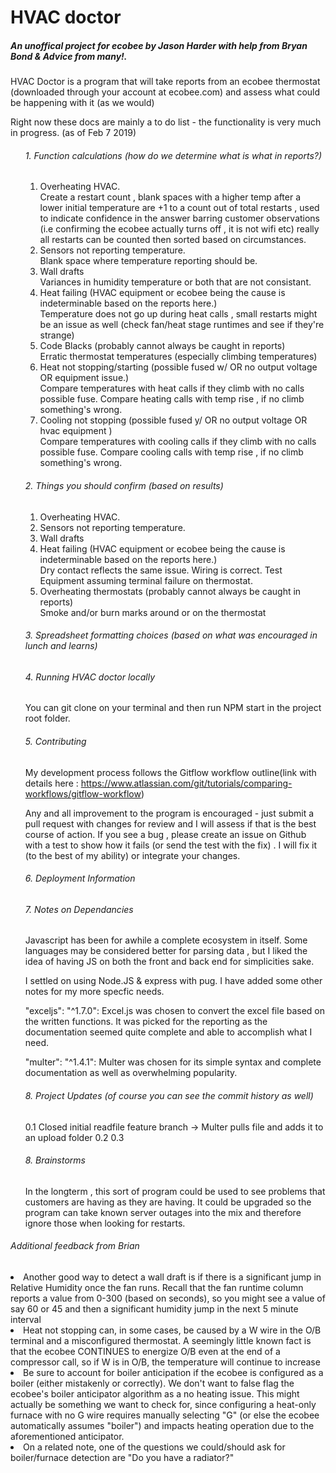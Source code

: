 <h1>HVAC doctor</h1>

<H5>An unoffical project for ecobee by Jason Harder with help from Bryan Bond & Advice from many!. </h6> 

HVAC Doctor is a program that will take reports from an ecobee thermostat (downloaded through your account at ecobee.com) and assess what could be happening with it (as we would)

Right now these docs are mainly a to do list - the functionality is very much in progress. (as of Feb 7 2019)

<ol>
  <h6>1. Function calculations (how do we determine what is what in reports?) </h6>
    <ol>
      <li>Overheating HVAC. </li>
        Create a restart count , blank spaces with a higher temp after a lower initial temperature are +1 to a count out of total restarts , used to indicate confidence in the answer barring customer observations (i.e confirming the ecobee actually turns off , it is not wifi etc) really all restarts can be counted then sorted based on circumstances.
      <li>Sensors not reporting temperature. </li>
Blank space where temperature reporting should be. 
      <li>Wall drafts </li> 
      Variances in humidity temperature or both that are not consistant.
      <li>Heat failing (HVAC equipment or ecobee being the cause is indeterminable based on the reports here.) </li>
Temperature does not go up during heat calls , small restarts might be an issue as well (check fan/heat stage runtimes and see if they're strange)
      <li>Code Blacks (probably cannot always be caught in reports) </li> 
Erratic thermostat temperatures (especially climbing temperatures) 
      <li>Heat not stopping/starting (possible fused w/ OR no output voltage OR equipment issue.) </li> 
Compare temperatures with heat calls if they climb with no calls possible fuse.
Compare heating calls with temp rise , if no climb something's wrong.       
<li>Cooling not stopping (possible fused y/ OR no output voltage OR hvac equipment ) </li> 
Compare temperatures with cooling calls if they climb with no calls possible fuse.
Compare cooling calls with temp rise , if no climb something's wrong.

</ol>
   <h6>2. Things you should confirm (based on results) </h6>
 <ol>
      <li>Overheating HVAC. </li>
      
<li>Sensors not reporting temperature. </li>

  <li>Wall drafts </li> 
        
  <li>Heat failing (HVAC equipment or ecobee being the cause is indeterminable based on the reports here.) </li>
       Dry contact reflects the same issue.
       Wiring is correct.
       Test Equipment assuming terminal failure on thermostat.
   <li>Overheating thermostats (probably cannot always be caught in reports) </li> 
       Smoke and/or burn marks around or on the thermostat
      
</ol>
   <h6>3. Spreadsheet formatting choices (based on what was encouraged in lunch and learns) </h6> 
   
   <h6>4. Running HVAC doctor locally </h6>
You can git clone on your terminal and then run NPM start in the project root folder.    
   
   <h6>5. Contributing </h6> 

My development process follows the Gitflow workflow outline(link with details here : https://www.atlassian.com/git/tutorials/comparing-workflows/gitflow-workflow) 

Any and all improvement to the program is encouraged - just submit a pull request with changes for review and I will assess if that is the best course of action. If you see a bug , please create an issue on Github with a test to show how it fails (or send the test with the fix) . I will fix it (to the best of my ability) or integrate your changes.
    
   <h6>6. Deployment Information </h6>  

   <h6>7. Notes on Dependancies </h6>

Javascript has been for awhile a complete ecosystem in itself. Some languages may be considered better for parsing data , but I liked the idea of having JS on both the front and back end for simplicities sake.

I settled on using Node.JS & express with pug. I have added some other notes for my more specfic needs. 

 "exceljs": "^1.7.0": Excel.js was chosen to convert the excel file based on the written functions. It was picked for the reporting as the documentation seemed quite complete and able to accomplish what I need. 

 "multer": "^1.4.1": Multer was chosen for its simple syntax and complete documentation as well as overwhelming popularity. 

 <h6>8. Project Updates (of course you can see the commit history as well) </h6>
0.1 Closed initial readfile feature branch -> Multer pulls file and adds it to an upload folder
0.2  
0.3

   <h6>8. Brainstorms </h6> 

In the longterm , this sort of program could be used to see problems that customers are having as they are having. It could be upgraded so the program can take known server outages into the mix and therefore ignore those when looking for restarts. 
</ol>

  <h6> Additional feedback from Brian </h6>
  
  <li>Another good way to detect a wall draft is if there is a significant jump in Relative Humidity once the fan runs. Recall that the fan runtime column reports a value from 0-300 (based on seconds), so you might see a value of say 60 or 45 and then a significant humidity jump in the next 5 minute interval</li>
  
 <li>Heat not stopping can, in some cases, be caused by a W wire in the O/B terminal and a misconfigured thermostat. A seemingly little known fact is that the ecobee CONTINUES to energize O/B even at the end of a compressor call, so if W is in O/B, the temperature will continue to increase</li>
 
 <li>Be sure to account for boiler anticipation if the ecobee is configured as a boiler (either mistakenly or correctly). We don't want to false flag the ecobee's boiler anticipator algorithm as a no heating issue. This might actually be something we want to check for, since configuring a heat-only furnace with no G wire requires manually selecting "G" (or else the ecobee automatically assumes "boiler") and impacts heating operation due to the aforementioned anticipator.</li>

 <li>On a related note, one of the questions we could/should ask for boiler/furnace detection are "Do you have a radiator?"</li>
 
 
